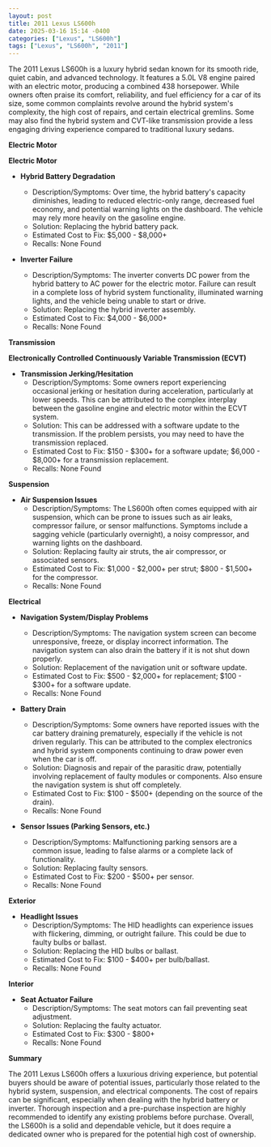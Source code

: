 ```yaml
---
layout: post
title: 2011 Lexus LS600h
date: 2025-03-16 15:14 -0400
categories: ["Lexus", "LS600h"]
tags: ["Lexus", "LS600h", "2011"]
---
```

The 2011 Lexus LS600h is a luxury hybrid sedan known for its smooth ride, quiet cabin, and advanced technology. It features a 5.0L V8 engine paired with an electric motor, producing a combined 438 horsepower. While owners often praise its comfort, reliability, and fuel efficiency for a car of its size, some common complaints revolve around the hybrid system's complexity, the high cost of repairs, and certain electrical gremlins. Some may also find the hybrid system and CVT-like transmission provide a less engaging driving experience compared to traditional luxury sedans.

**Electric Motor**

**Electric Motor**

*   **Hybrid Battery Degradation**
    *   Description/Symptoms: Over time, the hybrid battery's capacity diminishes, leading to reduced electric-only range, decreased fuel economy, and potential warning lights on the dashboard. The vehicle may rely more heavily on the gasoline engine.
    *   Solution: Replacing the hybrid battery pack.
    *   Estimated Cost to Fix: $5,000 - $8,000+
    *   Recalls: None Found

*   **Inverter Failure**
    *   Description/Symptoms: The inverter converts DC power from the hybrid battery to AC power for the electric motor. Failure can result in a complete loss of hybrid system functionality, illuminated warning lights, and the vehicle being unable to start or drive.
    *   Solution: Replacing the hybrid inverter assembly.
    *   Estimated Cost to Fix: $4,000 - $6,000+
    *   Recalls: None Found

**Transmission**

**Electronically Controlled Continuously Variable Transmission (ECVT)**

*   **Transmission Jerking/Hesitation**
    *   Description/Symptoms: Some owners report experiencing occasional jerking or hesitation during acceleration, particularly at lower speeds. This can be attributed to the complex interplay between the gasoline engine and electric motor within the ECVT system.
    *   Solution: This can be addressed with a software update to the transmission. If the problem persists, you may need to have the transmission replaced.
    *   Estimated Cost to Fix: $150 - $300+ for a software update; $6,000 - $8,000+ for a transmission replacement.
    *   Recalls: None Found

**Suspension**

*   **Air Suspension Issues**
    *   Description/Symptoms: The LS600h often comes equipped with air suspension, which can be prone to issues such as air leaks, compressor failure, or sensor malfunctions. Symptoms include a sagging vehicle (particularly overnight), a noisy compressor, and warning lights on the dashboard.
    *   Solution: Replacing faulty air struts, the air compressor, or associated sensors.
    *   Estimated Cost to Fix: $1,000 - $2,000+ per strut; $800 - $1,500+ for the compressor.
    *   Recalls: None Found

**Electrical**

*   **Navigation System/Display Problems**
    *   Description/Symptoms: The navigation system screen can become unresponsive, freeze, or display incorrect information. The navigation system can also drain the battery if it is not shut down properly.
    *   Solution: Replacement of the navigation unit or software update.
    *   Estimated Cost to Fix: $500 - $2,000+ for replacement; $100 - $300+ for a software update.
    *   Recalls: None Found

*   **Battery Drain**
    *   Description/Symptoms: Some owners have reported issues with the car battery draining prematurely, especially if the vehicle is not driven regularly. This can be attributed to the complex electronics and hybrid system components continuing to draw power even when the car is off.
    *   Solution: Diagnosis and repair of the parasitic draw, potentially involving replacement of faulty modules or components. Also ensure the navigation system is shut off completely.
    *   Estimated Cost to Fix: $100 - $500+ (depending on the source of the drain).
    *   Recalls: None Found

*   **Sensor Issues (Parking Sensors, etc.)**
    *   Description/Symptoms: Malfunctioning parking sensors are a common issue, leading to false alarms or a complete lack of functionality.
    *   Solution: Replacing faulty sensors.
    *   Estimated Cost to Fix: $200 - $500+ per sensor.
    *   Recalls: None Found

**Exterior**

*   **Headlight Issues**
    *   Description/Symptoms: The HID headlights can experience issues with flickering, dimming, or outright failure. This could be due to faulty bulbs or ballast.
    *   Solution: Replacing the HID bulbs or ballast.
    *   Estimated Cost to Fix: $100 - $400+ per bulb/ballast.
    *   Recalls: None Found

**Interior**

*   **Seat Actuator Failure**
    *   Description/Symptoms: The seat motors can fail preventing seat adjustment.
    *   Solution: Replacing the faulty actuator.
    *   Estimated Cost to Fix: $300 - $800+
    *   Recalls: None Found

**Summary**

The 2011 Lexus LS600h offers a luxurious driving experience, but potential buyers should be aware of potential issues, particularly those related to the hybrid system, suspension, and electrical components. The cost of repairs can be significant, especially when dealing with the hybrid battery or inverter. Thorough inspection and a pre-purchase inspection are highly recommended to identify any existing problems before purchase. Overall, the LS600h is a solid and dependable vehicle, but it does require a dedicated owner who is prepared for the potential high cost of ownership.

